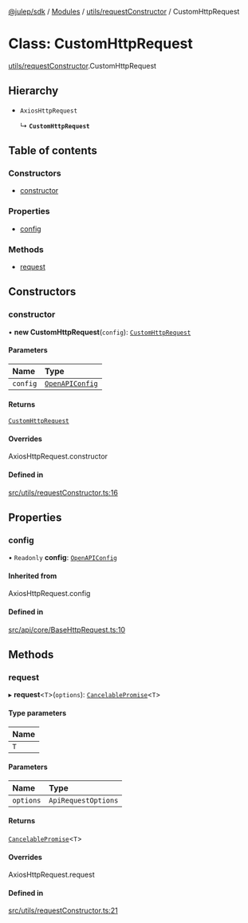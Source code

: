 [@julep/sdk](../README.md) / [Modules](../modules.md) / [utils/requestConstructor](../modules/utils_requestConstructor.md) / CustomHttpRequest

# Class: CustomHttpRequest

[utils/requestConstructor](../modules/utils_requestConstructor.md).CustomHttpRequest

## Hierarchy

- `AxiosHttpRequest`

  ↳ **`CustomHttpRequest`**

## Table of contents

### Constructors

- [constructor](utils_requestConstructor.CustomHttpRequest.md#constructor)

### Properties

- [config](utils_requestConstructor.CustomHttpRequest.md#config)

### Methods

- [request](utils_requestConstructor.CustomHttpRequest.md#request)

## Constructors

### constructor

• **new CustomHttpRequest**(`config`): [`CustomHttpRequest`](utils_requestConstructor.CustomHttpRequest.md)

#### Parameters

| Name | Type |
| :------ | :------ |
| `config` | [`OpenAPIConfig`](../modules/api.md#openapiconfig) |

#### Returns

[`CustomHttpRequest`](utils_requestConstructor.CustomHttpRequest.md)

#### Overrides

AxiosHttpRequest.constructor

#### Defined in

[src/utils/requestConstructor.ts:16](https://github.com/julep-ai/julep/blob/016986cb5a9258919d55d3d6f888e7169fa7acc7/sdks/ts/src/utils/requestConstructor.ts#L16)

## Properties

### config

• `Readonly` **config**: [`OpenAPIConfig`](../modules/api.md#openapiconfig)

#### Inherited from

AxiosHttpRequest.config

#### Defined in

[src/api/core/BaseHttpRequest.ts:10](https://github.com/julep-ai/julep/blob/016986cb5a9258919d55d3d6f888e7169fa7acc7/sdks/ts/src/api/core/BaseHttpRequest.ts#L10)

## Methods

### request

▸ **request**\<`T`\>(`options`): [`CancelablePromise`](api.CancelablePromise.md)\<`T`\>

#### Type parameters

| Name |
| :------ |
| `T` |

#### Parameters

| Name | Type |
| :------ | :------ |
| `options` | `ApiRequestOptions` |

#### Returns

[`CancelablePromise`](api.CancelablePromise.md)\<`T`\>

#### Overrides

AxiosHttpRequest.request

#### Defined in

[src/utils/requestConstructor.ts:21](https://github.com/julep-ai/julep/blob/016986cb5a9258919d55d3d6f888e7169fa7acc7/sdks/ts/src/utils/requestConstructor.ts#L21)
